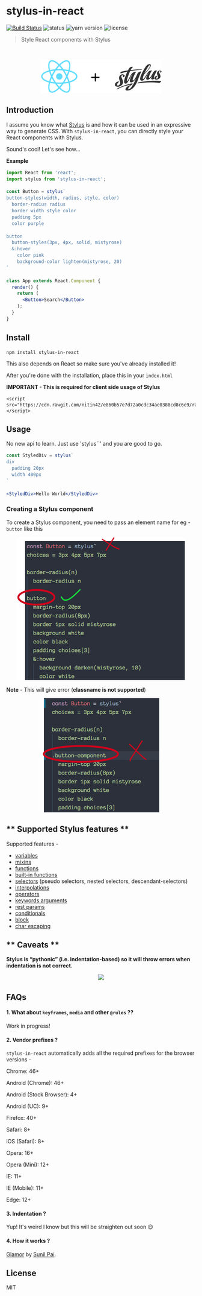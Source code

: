 # stylus-in-react
[![Build Status](https://travis-ci.org/nitin42/stylus-in-react.svg?branch=master)](https://travis-ci.org/nitin42/stylus-in-react)
![status](https://camo.githubusercontent.com/ea5cfca68ba7fb5b41078a9c4ccd38aae38ead4a/68747470733a2f2f696d672e736869656c64732e696f2f62616467652f7374617475732d737461626c652d627269676874677265656e2e737667)
![yarn version](https://camo.githubusercontent.com/957c1b2ba7212e71149d922a8d10d067f2d66758/68747470733a2f2f696d672e736869656c64732e696f2f62616467652f7961726e2d302e32312e332d626c75652e737667)
![license](https://camo.githubusercontent.com/743d6ca437fec2ad80985c1208501b7c7b4b97ae/68747470733a2f2f696d672e736869656c64732e696f2f7061636b61676973742f6c2f646f637472696e652f6f726d2e737667)

> Style React components with Stylus

<br/>

<p align="center">
  <img src="./stylusreact.png">
</p>

## Introduction

I assume you know what [Stylus](http://stylus-lang.com/) is and how it can be  used in an expressive way to generate CSS. With `stylus-in-react`, you can directly style your React components with Stylus.

Sound's cool! Let's see how...

**Example**

```jsx
import React from 'react';
import stylus from 'stylus-in-react';

const Button = stylus`
button-styles(width, radius, style, color)
  border-radius radius
  border width style color
  padding 5px
  color purple
  
button
  button-styles(3px, 4px, solid, mistyrose)
  &:hover
    color pink
    background-color lighten(mistyrose, 20)
`

class App extends React.Component {
  render() {
    return (
      <Button>Search</Button>
    );
  }
}
```

## Install

```
npm install stylus-in-react
```
This also depends on React so make sure you've already installed it!

After you're done with the installation, place this in your `index.html`

**IMPORTANT - This is required for client side usage of Stylus**

```
<script src="https://cdn.rawgit.com/nitin42/e860b57e7d72a0cdc34ae0388cd8c6e9/raw/dae9a1a254b26ea951903cbb2d918e13f63db5e0/stylus.min.js"></script>
```


## Usage
No new api to learn. Just use 'stylus\`\`' and you are good to go.

```jsx
const StyledDiv = stylus`
div
  padding 20px
  width 400px
`

<StyledDiv>Hello World</StyledDiv>
```

### Creating a Stylus component

To create a Stylus component, you need to pass an element name for eg - `button` like this 

<p align="center">
  <img src="./images/One.png">
</p>

**Note** - This will give error (**classname is not supported**)

<p align="center">
  <img src="./images/Two.png">
</p>


## ** Supported Stylus features **

Supported features - 

* [variables](http://stylus-lang.com/docs/variables.html)
* [mixins](http://stylus-lang.com/docs/mixins.html)
* [functions](http://stylus-lang.com/docs/functions.html)
* [built-in functions](http://stylus-lang.com/docs/bifs.html)
* [selectors](http://stylus-lang.com/docs/selectors.html) (pseudo selectors, nested selectors, descendant-selectors)
* [interpolations](http://stylus-lang.com/docs/interpolation.html)
* [operators](http://stylus-lang.com/docs/operators.html)
* [keywords arguments](http://stylus-lang.com/docs/kwargs.html)
* [rest params](http://stylus-lang.com/docs/vargs.html)
* [conditionals](http://stylus-lang.com/docs/conditionals.html)
* [block](http://stylus-lang.com/docs/block.html)
* [char escaping](http://stylus-lang.com/docs/escape.html)

## ** Caveats **

**Stylus is “pythonic” (i.e. indentation-based) so it will throw errors when indentation is not correct.**

<p align="center">
  <img src="http://g.recordit.co/4WBY9wPAdz.gif">
</p>

## FAQs

#### 1. What about `keyframes`, `media` and other `@rules` ??

Work in progress!

#### 2. Vendor prefixes ?

`stylus-in-react` automatically adds all the required prefixes for the browser versions -

Chrome: 46+

Android (Chrome): 46+

Android (Stock Browser): 4+

Android (UC): 9+

Firefox: 40+

Safari: 8+

iOS (Safari): 8+

Opera: 16+

Opera (Mini): 12+

IE: 11+

IE (Mobile): 11+

Edge: 12+

#### 3. Indentation ?

Yup! It's weird I know but this will be straighten out soon 😉

#### 4. How it works ?

[Glamor](https://github.com/threepointone/glamor) by [Sunil Pai](https://twitter.com/threepointone).

## License

MIT

